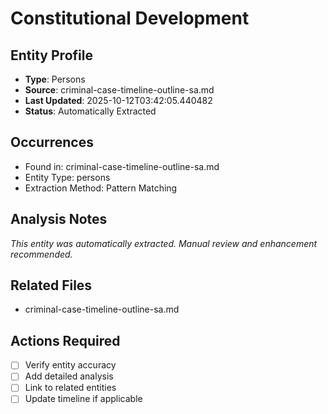 # Constitutional Development

## Entity Profile
- **Type**: Persons
- **Source**: criminal-case-timeline-outline-sa.md
- **Last Updated**: 2025-10-12T03:42:05.440482
- **Status**: Automatically Extracted

## Occurrences
- Found in: criminal-case-timeline-outline-sa.md
- Entity Type: persons
- Extraction Method: Pattern Matching

## Analysis Notes
*This entity was automatically extracted. Manual review and enhancement recommended.*

## Related Files
- criminal-case-timeline-outline-sa.md

## Actions Required
- [ ] Verify entity accuracy
- [ ] Add detailed analysis
- [ ] Link to related entities
- [ ] Update timeline if applicable
